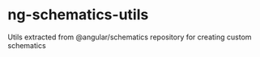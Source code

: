 # ng-schematics-utils


Utils extracted from @angular/schematics repository for creating custom schematics
